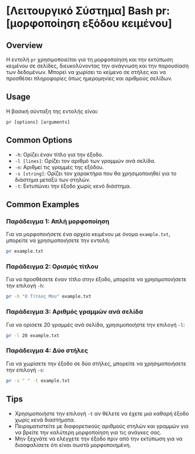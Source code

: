 # [Λειτουργικό Σύστημα] Bash pr: [μορφοποίηση εξόδου κειμένου]

## Overview
Η εντολή `pr` χρησιμοποιείται για τη μορφοποίηση και την εκτύπωση κειμένου σε σελίδες, διευκολύνοντας την ανάγνωση και την παρουσίαση των δεδομένων. Μπορεί να χωρίσει το κείμενο σε στήλες και να προσθέσει πληροφορίες όπως ημερομηνίες και αριθμούς σελίδων.

## Usage
Η βασική σύνταξη της εντολής είναι:

```
pr [options] [arguments]
```

## Common Options
- `-h`: Ορίζει έναν τίτλο για την έξοδο.
- `-l [lines]`: Ορίζει τον αριθμό των γραμμών ανά σελίδα.
- `-n`: Αριθμεί τις γραμμές της εξόδου.
- `-s [string]`: Ορίζει τον χαρακτήρα που θα χρησιμοποιηθεί για το διάστημα μεταξύ των στηλών.
- `-t`: Εκτυπώνει την έξοδο χωρίς κενό διάστημα.

## Common Examples
### Παράδειγμα 1: Απλή μορφοποίηση
Για να μορφοποιήσετε ένα αρχείο κειμένου με όνομα `example.txt`, μπορείτε να χρησιμοποιήσετε την εντολή:

```bash
pr example.txt
```

### Παράδειγμα 2: Ορισμός τίτλου
Για να προσθέσετε έναν τίτλο στην έξοδο, μπορείτε να χρησιμοποιήσετε την επιλογή `-h`:

```bash
pr -h "Ο Τίτλος Μου" example.txt
```

### Παράδειγμα 3: Αριθμός γραμμών ανά σελίδα
Για να ορίσετε 20 γραμμές ανά σελίδα, χρησιμοποιήστε την επιλογή `-l`:

```bash
pr -l 20 example.txt
```

### Παράδειγμα 4: Δύο στήλες
Για να χωρίσετε την έξοδο σε δύο στήλες, μπορείτε να χρησιμοποιήσετε την επιλογή `-s`:

```bash
pr -s " " -t example.txt
```

## Tips
- Χρησιμοποιήστε την επιλογή `-t` αν θέλετε να έχετε μια καθαρή έξοδο χωρίς κενά διαστήματα.
- Πειραματιστείτε με διαφορετικούς αριθμούς στηλών και γραμμών για να βρείτε την καλύτερη μορφοποίηση για τις ανάγκες σας.
- Μην ξεχνάτε να ελέγχετε την έξοδο πριν από την εκτύπωση για να διασφαλίσετε ότι είναι σωστά μορφοποιημένη.